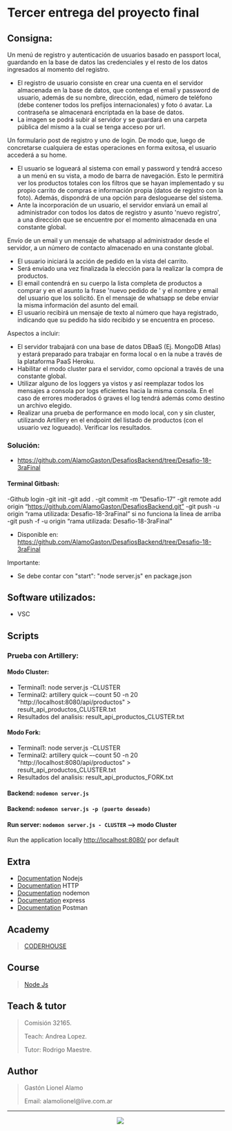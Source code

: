 # Tercer entrega del proyecto final

## Consigna:

Un menú de registro y autenticación de usuarios basado en passport local, guardando en la base de datos las credenciales y el resto de los datos ingresados al momento del registro.

- El registro de usuario consiste en crear una cuenta en el servidor almacenada en la base de datos, que contenga el email y password de usuario, además de su nombre, dirección, edad, número de teléfono (debe contener todos los prefijos internacionales) y foto ó avatar. La contraseña se almacenará encriptada en la base de datos.
- La imagen se podrá subir al servidor y se guardará en una carpeta pública del mismo a la cual se tenga acceso por url.

Un formulario post de registro y uno de login. De modo que, luego de concretarse cualquiera de estas operaciones en forma exitosa, el usuario accederá a su home.

- El usuario se logueará al sistema con email y password y tendrá acceso a un menú en su vista, a modo de barra de navegación. Esto le permitirá ver los productos totales con los filtros que se hayan implementado y su propio carrito de compras e información propia (datos de registro con la foto). Además, dispondrá de una opción para desloguearse del sistema.
- Ante la incorporación de un usuario, el servidor enviará un email al administrador con todos los datos de registro y asunto 'nuevo registro', a una dirección que se encuentre por el momento almacenada en una constante global.

Envío de un email y un mensaje de whatsapp al administrador desde el servidor, a un número de contacto almacenado en una constante global.

- El usuario iniciará la acción de pedido en la vista del carrito.
- Será enviado una vez finalizada la elección para la realizar la compra de productos.
- El email contendrá en su cuerpo la lista completa de productos a comprar y en el asunto la frase 'nuevo pedido de ' y el nombre y email del usuario que los solicitó. En el mensaje de whatsapp se debe enviar la misma información del asunto del email.
- El usuario recibirá un mensaje de texto al número que haya registrado, indicando que su pedido ha sido recibido y se encuentra en proceso.

Aspectos a incluir:

- El servidor trabajará con una base de datos DBaaS (Ej. MongoDB Atlas) y estará preparado para trabajar en forma local o en la nube a través de la plataforma PaaS Heroku.
- Habilitar el modo cluster para el servidor, como opcional a través de una constante global.
- Utilizar alguno de los loggers ya vistos y así reemplazar todos los mensajes a consola por logs eficientes hacia la misma consola. En el caso de errores moderados ó graves el log tendrá además como destino un archivo elegido.
- Realizar una prueba de performance en modo local, con y sin cluster, utilizando Artillery en el endpoint del listado de productos (con el usuario vez logueado). Verificar los resultados.

### Solución:

- https://github.com/AlamoGaston/DesafiosBackend/tree/Desafio-18-3raFinal

#### Terminal Gitbash:

-Github login
-git init
-git add .
-git commit -m “Desafio-17”
-git remote add origin “https://github.com/AlamoGaston/DesafiosBackend.git”
-git push -u origin “rama utilizada: Desafio-18-3raFinal”
si no funciona la linea de arriba
-git push -f -u origin “rama utilizada: Desafio-18-3raFinal”

- Disponible en: https://github.com/AlamoGaston/DesafiosBackend/tree/Desafio-18-3raFinal

Importante:

- Se debe contar con "start": "node server.js" en package.json

## Software utilizados:

- VSC

## Scripts

### Prueba con Artillery:

#### Modo Cluster:

- Terminal1: node server.js -CLUSTER
- Terminal2: artillery quick –-count 50 -n 20 "http://localhost:8080/api/productos" > result_api_productos_CLUSTER.txt
- Resultados del analisis: result_api_productos_CLUSTER.txt

#### Modo Fork:

- Terminal1: node server.js -CLUSTER
- Terminal2: artillery quick –-count 50 -n 20 "http://localhost:8080/api/productos" > result_api_productos_CLUSTER.txt
- Resultados del analisis: result_api_productos_FORK.txt

#### Backend: `nodemon server.js`

#### Backend: `nodemon server.js -p (puerto deseado)`

#### Run server: `nodemon server.js - CLUSTER` --> modo Cluster

Run the application locally
[http://localhost:8080/](http://localhost:8080/) por default

## Extra

- [Documentation](https://nodejs.org/es/) Nodejs
- [Documentation](https://es.wikipedia.org/wiki/Protocolo_de_transferencia_de_hipertexto) HTTP
- [Documentation](https://www.npmjs.com/package/nodemon) nodemon
- [Documentation](https://expressjs.com/es/) express
- [Documentation](https://www.postman.com) Postman

## Academy

> [CODERHOUSE](https://www.coderhouse.com)

## Course

> [Node Js](https://www.coderhouse.com/online/carrera-online-desarrollo-fullstack)

## Teach & tutor

> <p>Comisión 32165.</p>
> <p>Teach: Andrea Lopez.</p>
> <p>Tutor: Rodrigo Maestre.</p>

## Author

> <p>Gastón Lionel Alamo </p>
> <p>Email: alamolionel@live.com.ar </p>

---

<p align='center'>
&nbsp;&nbsp;&nbsp;&nbsp;
  <a href="https://www.linkedin.com/in/gaston-alamo-44b450212/"><img src="https://img.shields.io/badge/linkedin-%230077B5.svg?&style=for-the-badge&logo=linkedin&logoColor=white" /></a>
</p>
